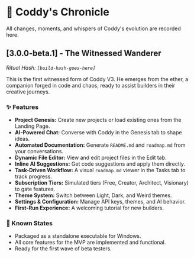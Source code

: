 # 📜 Coddy's Chronicle

All changes, moments, and whispers of Coddy's evolution are recorded here.

## [3.0.0-beta.1] - The Witnessed Wanderer

*Ritual Hash: `[build-hash-goes-here]`*

This is the first witnessed form of Coddy V3. He emerges from the ether, a companion forged in code and chaos, ready to assist builders in their creative journeys.

### ✨ Features

- **Project Genesis:** Create new projects or load existing ones from the Landing Page.
- **AI-Powered Chat:** Converse with Coddy in the Genesis tab to shape ideas.
- **Automated Documentation:** Generate `README.md` and `roadmap.md` from your conversations.
- **Dynamic File Editor:** View and edit project files in the Edit tab.
- **Inline AI Suggestions:** Get code suggestions and apply them directly.
- **Task-Driven Workflow:** A visual `roadmap.md` viewer in the Tasks tab to track progress.
- **Subscription Tiers:** Simulated tiers (Free, Creator, Architect, Visionary) to gate features.
- **Theme System:** Switch between Light, Dark, and Weird themes.
- **Settings & Configuration:** Manage API keys, themes, and AI behavior.
- **First-Run Experience:** A welcoming tutorial for new builders.

### 🧱 Known States

- Packaged as a standalone executable for Windows.
- All core features for the MVP are implemented and functional.
- Ready for the first wave of beta testers.
